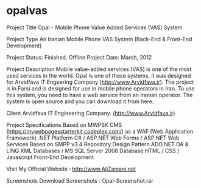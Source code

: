 # opalvas

Project Title
Opal - Mobile Phone Value Added Services (VAS) System

Project Type
An Iranian Mobile Phone VAS System (Back-End & Front-End Development)

Project Status: Finished, Offline
Project Date: March, 2012

Project Description
Mobile value-added services (VAS) is one of the most used services in the world. Opal is one of these systems, it was designed for Arvidfava IT Engeering Company (http://www.Arvidfava.ir). The project is in Farsi and is designed for use in mobile phone operators in Iran. To use this system, you need to have a web service from an Iranian operator. The system is open source and you can download it from here.

Client 
Arvidfava IT Engineering Company. (http://www.Arvidfava.ir)

Project Specifications
Based on MWPSK CMS (https://mywebpagesstarterkit.codeplex.com/) as a WAF (Web Application Framework)
.NET Platform
C# / ASP.NET Web Forms / ASP.NET Web Services
Based on SMPP v3.4
Repository Design Pattern
ADO.NET DA & LINQ
XML Databases / MS SQL Server 2008 Database
HTML / CSS / Javascript Front-End Development

Visit My Official Website : http://www.AliZamani.net

Screenshots
Download Screenshots : Opal-Screenshot.rar
